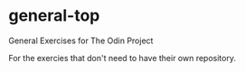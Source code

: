 # general-top
General Exercises for The Odin Project

For the exercies that don't need to have their own repository.
